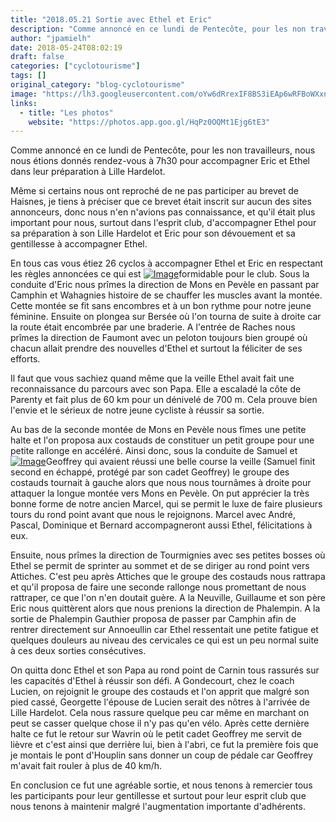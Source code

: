 ```yaml
---
title: "2018.05.21 Sortie avec Ethel et Eric"
description: "Comme annoncé en ce lundi de Pentecôte, pour les non travailleurs, nous nous étions donnés rendez-vous à 7h30 pour accompagner Eric et Ethel dans leur préparation à Lille Hardelot."
author: "jpamielh"
date: 2018-05-24T08:02:19
draft: false
categories: ["cyclotourisme"]
tags: []
original_category: "blog-cyclotourisme"
image: "https://lh3.googleusercontent.com/oYw6dRrexIF8BS3iEAp6wRFBoWXxnHH5JOAc9ctDpnMV-chFyrVV6owog9xRk3T41O50G2_EAodM1o3SEFjWM_xryq11cntQRDDloJyrPL7CHa2x8VyZ0aeT6saxVqPRDF9ghriYjrnhjYvXAoksJKP7qHxdMCKzuoGAmw723tJT0M3mKxk3mFdhEbspLcxBTjpwHlPH1OdgQB__QjKBDEyq7b-zrawZ4DBA1SSSJkl60AUVsN__g6wJ4e5lJapCfY8RYmqU0XNhb5FFPQyf7BzKJmyQ-RYIcFirAC7vYLKGuIMp4At_4I8kjhDiTbKSPIc_0ULmSuRA_hUKCqHTSmSl4KMGAMy5RzGLSUj3nO7jVIG97iKhU7gvzAn4plMAPNrMv3PUR-TYHdemG6HOSIHW6vDDcnxXis-YE-WMqJk9Wuvobl_vEFDQvay4ORlNiFWPP6nwxcaD3BEDOqx95Jy2xi43hkz4PUXSyr--i4wAFhIwFNepOnGZHnsmsaCZl3BAjbcHgkf_6TT8XkZ72Pg-KnbNk2IWrAYXMXShdfkTbfUXkXLxsBb_iEo-OFl5Ao7kLYN-KrURMKcla1wgbk0ccKJW9EqBfNeuiq17=w1228-h921-no"
links:
  - title: "Les photos"
    website: "https://photos.app.goo.gl/HqPz0OQMt1Ejg6tE3"
---
```


Comme annoncé en ce lundi de Pentecôte, pour les non travailleurs, nous nous étions donnés rendez-vous à 7h30 pour accompagner Eric et Ethel dans leur préparation à Lille Hardelot.

<!--more-->

Même si certains nous ont reproché de ne pas participer au brevet de Haisnes, je tiens à préciser que ce brevet était inscrit sur aucun des sites annonceurs, donc nous n'en n'avions pas connaissance, et qu'il était plus important pour nous, surtout dans l'esprit club, d'accompagner Ethel pour sa préparation à son Lille Hardelot et Eric pour son dévouement et sa gentillesse à accompagner Ethel.

En tous cas vous étiez 26 cyclos à accompagner Ethel et Eric en respectant les règles annoncées ce qui est [![Image](https://lh3.googleusercontent.com/dmU8y2UZViKlDv6bklcr4WyeiTET7CoYHvd12zYGgZKCPZLSZCyutBuyPvVgKWk5ITDrDPPZbJysN-vLJ3A6zxKffvB_c3TdJbYMWZes0sBLSdnXeU6O7PnA43RFwjQccCzu-UV8oJgDFSISFKwsfcpG1BVYFsd1aLGgQa72DTg1v5CRA9NSh9sDOURHepwTKF0-i3sOTjsruHTkwZT3gTtqdQ9DGldUaWnUkYdKD01MqRMgPnxUq3hiWPNUXh56Qa3z3YE1ODoJOi4xsudBTvMshaHncO0DJKPGFoZsF2vzNmqfLVZjLPruc-WClaEfi94mDQDasW-Df3x1-pkmtf3vqP63O8TYzONMLTHdhGd22PrvlLKpIr25gtLpXBgBsUmcyHGQxFy_6QnwGDkqlPpYavnLNOlv5InpAeIurOU6py-s0LY53bFQ-IPH-W67Ws4cm2cJO_DPgIMW9qbeojdN9FnuFV1Jsw8xGkx8f9V5Or_59MlPMu5-xOZFEqgAfG4PwM7AC9oLCkQV3WOj31reDlIPLTTFG4r9E4Bj85z8QqUA2MsSxhGH4AsX0RkOfpPEeBXZmPXv6GjVsGtJAv7i_E8iYrsaLOKygk2CNBu53hS-1wOsi7Z_zLLRfYgwyjfHlCPVV19LNf9r9LogOUP3sZngxB_G-A=w1228-h921-no)](https://lh3.googleusercontent.com/dmU8y2UZViKlDv6bklcr4WyeiTET7CoYHvd12zYGgZKCPZLSZCyutBuyPvVgKWk5ITDrDPPZbJysN-vLJ3A6zxKffvB_c3TdJbYMWZes0sBLSdnXeU6O7PnA43RFwjQccCzu-UV8oJgDFSISFKwsfcpG1BVYFsd1aLGgQa72DTg1v5CRA9NSh9sDOURHepwTKF0-i3sOTjsruHTkwZT3gTtqdQ9DGldUaWnUkYdKD01MqRMgPnxUq3hiWPNUXh56Qa3z3YE1ODoJOi4xsudBTvMshaHncO0DJKPGFoZsF2vzNmqfLVZjLPruc-WClaEfi94mDQDasW-Df3x1-pkmtf3vqP63O8TYzONMLTHdhGd22PrvlLKpIr25gtLpXBgBsUmcyHGQxFy_6QnwGDkqlPpYavnLNOlv5InpAeIurOU6py-s0LY53bFQ-IPH-W67Ws4cm2cJO_DPgIMW9qbeojdN9FnuFV1Jsw8xGkx8f9V5Or_59MlPMu5-xOZFEqgAfG4PwM7AC9oLCkQV3WOj31reDlIPLTTFG4r9E4Bj85z8QqUA2MsSxhGH4AsX0RkOfpPEeBXZmPXv6GjVsGtJAv7i_E8iYrsaLOKygk2CNBu53hS-1wOsi7Z_zLLRfYgwyjfHlCPVV19LNf9r9LogOUP3sZngxB_G-A=w1228-h921-no)formidable pour le club. Sous la conduite d'Eric nous prîmes la direction de Mons en Pevèle en passant par Camphin et Wahagnies histoire de se chauffer les muscles avant la montée. Cette montée se fit sans encombres et à un bon rythme pour notre jeune féminine. Ensuite on plongea sur Bersée où l'on tourna de suite à droite car la route était encombrée par une braderie. A l'entrée de Raches nous prîmes la direction de Faumont avec un peloton toujours bien groupé où chacun allait prendre des nouvelles d'Ethel et surtout la féliciter de ses efforts.

Il faut que vous sachiez quand même que la veille Ethel avait fait une reconnaissance du parcours avec son Papa. Elle a escaladé la côte de Parenty et fait plus de 60 km pour un dénivelé de 700 m. Cela prouve bien l'envie et le sérieux de notre jeune cycliste à réussir sa sortie.

Au bas de la seconde montée de Mons en Pevèle nous fîmes une petite halte et l'on proposa aux costauds de constituer un petit groupe pour une petite rallonge en accéléré. Ainsi donc, sous la conduite de Samuel et [![Image](https://lh3.googleusercontent.com/i5dTliYPfkFPhjRnpZdFESVN2esM3K-fWTlLt7ULZsc5h8MAvXzZDExgREi7SqYAD2qsML-2RW6EZgXMCxLAF-oIFFMCQZEEXSS65dzzAnhM8rktXaoxaj7LgvjsiTrFp_66Mx-QiCPTAa667DyblbCa_YB83t-Ml6SUc1AHZfCLlWFBQ_-ylIn84o2E19D0O6XDGvh9sdd3dIXixJ8mjITzmVkVWBSUsLSC4G83Dgt-yRw5n7ftC6jHSeWNxs3dahYj-HmYaK6Sr51_iUFDC0pfqiGkxBlv0rKPRiHXnEr1XtKnFCzKo7I79pg2vb0BycdKTc0TG3vVdj_8pwKs_w-8a8ApR7rcv_IJ0weg9YrrRD-ra3uwgAXEmhIymI9dG2QOt5uLzL-ZHk2fj-vGjRz-m7n_6yrlMNt1P8bdK5uDuwtfwDeJr126M9tS3oNkbQEC0rW15seJwr1Lu6LC5S4hemII6yx0pDfLkr710SAYYg3rTkQKLzHMd1vx2-DXgl_40-ssRqvhp0WXeNcOxULGimCv4tvrg4po-R3BWQeo7gDxM-HRIyYcgQwuqL1ACCZwxhGYH-g-ZFO2L0gyg2StPzLa7t9oAFbbe-eqrQJRrnbCutesClDEy17LqTczDzD1S9wUJABX9-CB820CG5aMvH-Dc8KxsQ=w1228-h921-no)](https://lh3.googleusercontent.com/i5dTliYPfkFPhjRnpZdFESVN2esM3K-fWTlLt7ULZsc5h8MAvXzZDExgREi7SqYAD2qsML-2RW6EZgXMCxLAF-oIFFMCQZEEXSS65dzzAnhM8rktXaoxaj7LgvjsiTrFp_66Mx-QiCPTAa667DyblbCa_YB83t-Ml6SUc1AHZfCLlWFBQ_-ylIn84o2E19D0O6XDGvh9sdd3dIXixJ8mjITzmVkVWBSUsLSC4G83Dgt-yRw5n7ftC6jHSeWNxs3dahYj-HmYaK6Sr51_iUFDC0pfqiGkxBlv0rKPRiHXnEr1XtKnFCzKo7I79pg2vb0BycdKTc0TG3vVdj_8pwKs_w-8a8ApR7rcv_IJ0weg9YrrRD-ra3uwgAXEmhIymI9dG2QOt5uLzL-ZHk2fj-vGjRz-m7n_6yrlMNt1P8bdK5uDuwtfwDeJr126M9tS3oNkbQEC0rW15seJwr1Lu6LC5S4hemII6yx0pDfLkr710SAYYg3rTkQKLzHMd1vx2-DXgl_40-ssRqvhp0WXeNcOxULGimCv4tvrg4po-R3BWQeo7gDxM-HRIyYcgQwuqL1ACCZwxhGYH-g-ZFO2L0gyg2StPzLa7t9oAFbbe-eqrQJRrnbCutesClDEy17LqTczDzD1S9wUJABX9-CB820CG5aMvH-Dc8KxsQ=w1228-h921-no)Geoffrey qui avaient réussi une belle course la veille (Samuel finit second en échappé, protégé par son cadet Geoffrey) le groupe des costauds tournait à gauche alors que nous nous tournâmes à droite pour attaquer la longue montée vers Mons en Pevèle. On put apprécier la très bonne forme de notre ancien Marcel, qui se permit le luxe de faire plusieurs tours du rond point avant que nous le rejoignons. Marcel avec André, Pascal, Dominique et Bernard accompagneront aussi Ethel, félicitations à eux.

Ensuite, nous prîmes la direction de Tourmignies avec ses petites bosses où Ethel se permit de sprinter au sommet et de se diriger au rond point vers Attiches. C'est peu après Attiches que le groupe des costauds nous rattrapa et qu'il proposa de faire une seconde rallonge nous promettant de nous rattraper, ce que l'on n'en doutait guère. A la Neuville, Guillaume et son père Eric nous quittèrent alors que nous prenions la direction de Phalempin. A la sortie de Phalempin Gauthier proposa de passer par Camphin afin de rentrer directement sur Annoeullin car Ethel ressentait une petite fatigue et quelques douleurs au niveau des cervicales ce qui est un peu normal suite à ces deux sorties consécutives.

On quitta donc Ethel et son Papa au rond point de Carnin tous rassurés sur les capacités d'Ethel à réussir son défi. A Gondecourt, chez le coach Lucien, on rejoignit le groupe des costauds et l'on apprit que malgré son pied cassé, Georgette l'épouse de Lucien serait des nôtres à l'arrivée de Lille Hardelot. Cela nous rassure quelque peu car même en marchant on peut se casser quelque chose il n'y pas qu'en vélo. Après cette dernière halte ce fut le retour sur Wavrin où le petit cadet Geoffrey me servit de lièvre et c'est ainsi que derrière lui, bien à l'abri, ce fut la première fois que je montais le pont d'Houplin sans donner un coup de pédale car Geoffrey m'avait fait rouler à plus de 40 km/h.

En conclusion ce fut une agréable sortie, et nous tenons à remercier tous les participants pour leur gentillesse et surtout pour leur esprit club que nous tenons à maintenir malgré l'augmentation importante d'adhérents.